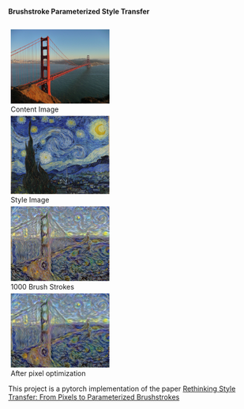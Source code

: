 **Brushstroke Parameterized Style Transfer**

<p align="center" style="display: flex; justify-content: center;">
  
  <figure style="margin: 5px;">
    <img src="images/golden-gate-bridge.jpg" alt="Content Image" width="200"/>
    <figcaption>Content Image</figcaption>
  </figure>

  <figure style="margin: 5px;">
    <img src="images/starry_night.jpg" alt="Image 2" width="200"/>
    <figcaption>Style Image</figcaption>
  </figure>

  <figure style="margin: 5px;">
    <img src="images/results/canvas.png" alt="Image 3" width="200"/>
    <figcaption>1000 Brush Strokes</figcaption>
  </figure>

  <figure style="margin: 5px;">
    <img src="images/results/after_pixel_optimization.png" alt="Image 4" width="200"/>
    <figcaption>After pixel optimization</figcaption>
  </figure>
</p>


This project is a pytorch implementation of the paper [Rethinking Style Transfer: From Pixels to Parameterized Brushstrokes](https://arxiv.org/abs/2103.17185)